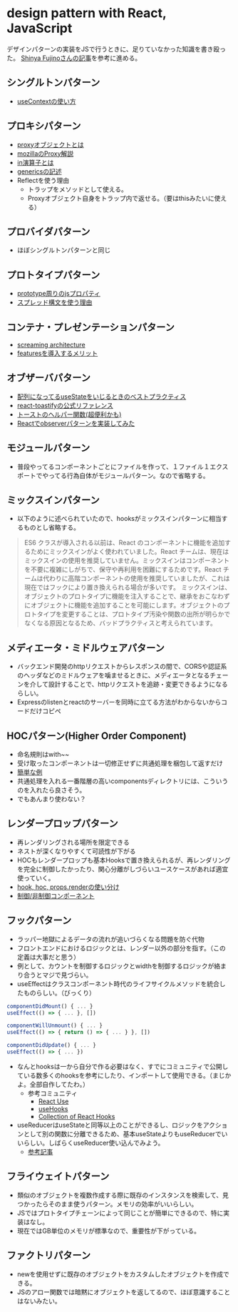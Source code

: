 # design pattern with React, JavaScript

デザインパターンの実装をJSで行うときに、足りていなかった知識を書き殴った。
[Shinya Fujinoさんの記事](https://zenn.dev/morinokami/books/learning-patterns-1/viewer/forward)を参考に進める。

## シングルトンパターン

- [useContextの使い方](https://takayamato.com/react-usecontext/)

## プロキシパターン

- [proxyオブジェクトとは](https://qiita.com/irico/items/86a03db80bb081f59519)
- [mozillaのProxy解説](https://developer.mozilla.org/ja/docs/Web/JavaScript/Reference/Global_Objects/Proxy)
- [in演算子とは](https://developer.mozilla.org/ja/docs/Web/JavaScript/Reference/Operators/in)
- [genericsの記述](https://teratail.com/questions/287760)
- Reflectを使う理由
  - トラップをメソッドとして使える。
  - Proxyオブジェクト自身をトラップ内で返せる。（要はthisみたいに使える）

## プロバイダパターン

- ほぼシングルトンパターンと同じ

## プロトタイプパターン

- [prototype周りのjsプロパティ](https://zenn.dev/aidemy/articles/class-prototype-of-js)
- [スプレッド構文を使う理由](https://zenn.dev/yutabeee/articles/99393031e51087)

## コンテナ・プレゼンテーションパターン

- [screaming architecture](https://zenn.dev/porokyu32/articles/2e6511fa8b606d)
- [featuresを導入するメリット](https://zenn.dev/yodaka/articles/eca2d4bf552aeb)

## オブザーバパターン

- [配列になってるuseStateをいじるときのベストプラクティス](https://ja.react.dev/learn/updating-arrays-in-state)
- [react-toastifyの公式リファレンス](https://fkhadra.github.io/react-toastify/introduction/)
- [トーストのヘルパー関数(超便利かも)](https://zenn.dev/koyabluetech/articles/a2fbe4f8d65968)
- [Reactでobserverパターンを実装してみた](https://shimotsu.hatenablog.com/entry/2022/01/19/174828)

## モジュールパターン

- 普段やってるコンポーネントごとにファイルを作って、１ファイル１エクスポートでやってる行為自体がモジュールパターン。なので省略する。

## ミックスインパターン

- 以下のように述べられていたので、hooksがミックスインパターンに相当するものとし省略する。

> ES6 クラスが導入される以前は、React のコンポーネントに機能を追加するためにミックスインがよく使われていました。React チームは、現在はミックスインの使用を推奨していません。ミックスインはコンポーネントを不要に複雑にしがちで、保守や再利用を困難にするためです。React チームは代わりに高階コンポーネントの使用を推奨していましたが、これは現在ではフックにより置き換えられる場合が多いです。
> ミックスインは、オブジェクトのプロトタイプに機能を注入することで、継承をおこなわずにオブジェクトに機能を追加することを可能にします。オブジェクトのプロトタイプを変更することは、プロトタイプ汚染や関数の出所が明らかでなくなる原因となるため、バッドプラクティスと考えられています。

## メディエータ・ミドルウェアパターン

- バックエンド開発のhttpリクエストからレスポンスの間で、CORSや認証系のヘッダなどのミドルウェアを噛ませるときに、メディエータとなるチェーンを介して設計することで、httpリクエストを追跡・変更できるようになるらしい。
- Expressのlistenとreactのサーバーを同時に立てる方法がわからないからコードだけコピペ

## HOCパターン(Higher Order Component)

- 命名規則はwith~~
- 受け取ったコンポーネントは一切修正せずに共通処理を梱包して返すだけ
- [簡単な例](https://qiita.com/jungyeounjae/items/6905bb1de6319dee2c5a)
- 共通処理を入れる一番階層の高いcomponentsディレクトリには、こういうのを入れたら良さそう。
- でもあんまり使わない？

## レンダープロップパターン

- 再レンダリングされる場所を限定できる
- ネストが深くなりやすくて可読性が下がる
- HOCもレンダープロップも基本Hooksで置き換えられるが、再レンダリングを完全に制御したかったり、関心分離がしづらいユースケースがあれば適宜使っていく。
- [hook, hoc, props.renderの使い分け](https://zenn.dev/kazizi55/scraps/2313391b31a83b)
- [制御/非制御コンポーネント](https://qiita.com/y-suzu/items/8fc2edcd33951733cfcb)

## フックパターン

- ラッパー地獄によるデータの流れが追いづらくなる問題を防ぐ代物
- フロントエンドにおけるロジックとは、レンダー以外の部分を指す。（この定義は大事だと思う）
- 例として、カウントを制御するロジックとwidthを制御するロジックが絡まり合うとマジで見づらい。
- useEffectはクラスコンポーネント時代のライフサイクルメソッドを統合したものらしい。（びっくり）

```react.jsx
componentDidMount() { ... }
useEffect(() => { ... }, [])

componentWillUnmount() { ... }
useEffect(() => { return () => { ... } }, [])

componentDidUpdate() { ... }
useEffect(() => { ... })
```

- なんとhooksは一から自分で作る必要はなく、すでにコミュニティで公開している数多くのhooksを参考にしたり、インポートして使用できる。（まじかよ。全部自作してたわ。）
  - 参考コミュニティ
    - [React Use](https://github.com/streamich/react-use)
    - [useHooks](https://usehooks.com/)
    - [Collection of React Hooks](https://nikgraf.github.io/react-hooks/)
- useReducerはuseStateと同等以上のことができるし、ロジックをアクションとして別の関数に分離できるため、基本useStateよりもuseReducerでいいらしい。しばらくuseReducer使い込んでみよう。
  - [参考記事](https://zenn.dev/sorye/articles/usereducer-practice)

## フライウェイトパターン

- 類似のオブジェクトを複数作成する際に既存のインスタンスを検索して、見つかったらそのまま使うパターン。メモリの効率がいいらしい。
- JSではプロトタイプチェーンによって同じことが簡単にできるので、特に実装はなし。
- 現在ではGB単位のメモリが標準なので、重要性が下がっている。

## ファクトリパターン

- newを使用せずに既存のオブジェクトをカスタムしたオブジェクトを作成できる。
- JSのアロー関数では暗黙にオブジェクトを返してるので、ほぼ意識することはないみたい。

## 
